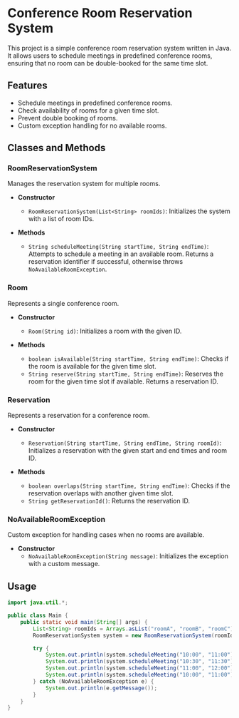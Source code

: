 # Conference Room Reservation System

This project is a simple conference room reservation system written in Java. It allows users to schedule meetings in predefined conference rooms, ensuring that no room can be double-booked for the same time slot.

## Features

- Schedule meetings in predefined conference rooms.
- Check availability of rooms for a given time slot.
- Prevent double booking of rooms.
- Custom exception handling for no available rooms.

## Classes and Methods

### RoomReservationSystem

Manages the reservation system for multiple rooms.

- **Constructor**
  - `RoomReservationSystem(List<String> roomIds)`: Initializes the system with a list of room IDs.

- **Methods**
  - `String scheduleMeeting(String startTime, String endTime)`: Attempts to schedule a meeting in an available room. Returns a reservation identifier if successful, otherwise throws `NoAvailableRoomException`.

### Room

Represents a single conference room.

- **Constructor**
  - `Room(String id)`: Initializes a room with the given ID.

- **Methods**
  - `boolean isAvailable(String startTime, String endTime)`: Checks if the room is available for the given time slot.
  - `String reserve(String startTime, String endTime)`: Reserves the room for the given time slot if available. Returns a reservation ID.

### Reservation

Represents a reservation for a conference room.

- **Constructor**
  - `Reservation(String startTime, String endTime, String roomId)`: Initializes a reservation with the given start and end times and room ID.

- **Methods**
  - `boolean overlaps(String startTime, String endTime)`: Checks if the reservation overlaps with another given time slot.
  - `String getReservationId()`: Returns the reservation ID.

### NoAvailableRoomException

Custom exception for handling cases when no rooms are available.

- **Constructor**
  - `NoAvailableRoomException(String message)`: Initializes the exception with a custom message.

## Usage

```java
import java.util.*;

public class Main {
    public static void main(String[] args) {
        List<String> roomIds = Arrays.asList("roomA", "roomB", "roomC");
        RoomReservationSystem system = new RoomReservationSystem(roomIds);

        try {
            System.out.println(system.scheduleMeeting("10:00", "11:00"));
            System.out.println(system.scheduleMeeting("10:30", "11:30"));
            System.out.println(system.scheduleMeeting("11:00", "12:00"));
            System.out.println(system.scheduleMeeting("10:00", "11:00"));
        } catch (NoAvailableRoomException e) {
            System.out.println(e.getMessage());
        }
    }
}
